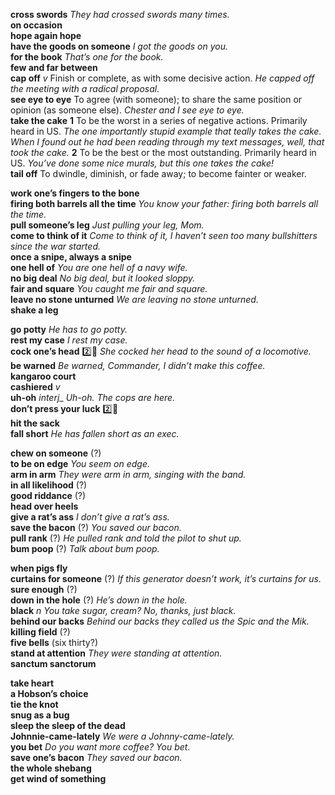 __cross swords__ _They had crossed swords many times._  
__on occasion__  
__hope again hope__  
__have the goods on someone__ _I got the goods on you._  
__for the book__ _That’s one for the book._  
__few and far between__  
__cap off__ _v_ Finish or complete, as with some decisive action. _He capped off the meeting with a radical proposal._  
__see eye to eye__ To agree (with someone); to share the same position or opinion (as someone else). _Chester and I see eye to eye._  
__take the cake__ __1__ To be the worst in a series of negative actions. Primarily heard in US. _The one importantly stupid example that teally takes the cake._ _When I found out he had been reading through my text messages, well, that took the cake._ __2__ To be the best or the most outstanding. Primarily heard in US. _You’ve done some nice murals, but this one takes the cake!_  
__tail off__ To dwindle, diminish, or fade away; to become fainter or weaker.  


__work one’s fingers to the bone__  
__firing both barrels all the time__ _You know your father: firing both barrels all the time._  
__pull someone’s leg__ _Just pulling your leg, Mom._  
__come to think of it__ _Come to think of it, I haven’t seen too many bullshitters since the war started._  
__once a snipe, always a snipe__  
__one hell of__ _You are one hell of a navy wife._  
__no big deal__ _No big deal, but it looked sloppy._  
__fair and square__ _You caught me fair and square._  
__leave no stone unturned__ _We are leaving no stone unturned._  
__shake a leg__  

__go potty__ _He has to go potty._  
__rest my case__ _I rest my case._  
__cock one’s head__ :two::hammer: _She cocked her head to the sound of a locomotive._  
__be warned__ _Be warned, Commander, I didn’t make this coffee._  
__kangaroo court__  
__cashiered__ _v_  
__uh-oh__ _interj__ _Uh-oh. The cops are here._  
__don’t press your luck__ :two::hammer:  
__hit the sack__  
__fall short__ _He has fallen short as an exec._  


__chew on someone__ (?)  
__to be on edge__ _You seem on edge._  
__arm in arm__ _They were arm in arm, singing with the band._  
__in all likelihood__ (?)  
__good riddance__ (?)  
__head over heels__  
__give a rat’s ass__ _I don’t give a rat’s ass._  
__save the bacon__ (?) _You saved our bacon._  
__pull rank__ (?) _He pulled rank and told the pilot to shut up._  
__bum poop__ (?) _Talk about bum poop._  

__when pigs fly__  
__curtains for someone__ (?) _If this generator doesn’t work, it’s curtains for us._  
__sure enough__ (?)  
__down in the hole__ (?) _He’s down in the hole._  
__black__ _n_ _You take sugar, cream? No, thanks, just black._  
__behind our backs__ _Behind our backs they called us the Spic and the Mik._  
__killing field__ (?)  
__five bells__ (six thirty?)  
__stand at attention__ _They were standing at attention._  
__sanctum sanctorum__  


__take heart__  
__a Hobson’s choice__  
__tie the knot__  
__snug as a bug__  
__sleep the sleep of the dead__  
__Johnnie-came-lately__ _We were a Johnny-came-lately._  
__you bet__ _Do you want more coffee? You bet._  
__save one’s bacon__ _They saved our bacon._  
__the whole shebang__  
__get wind of something__  
